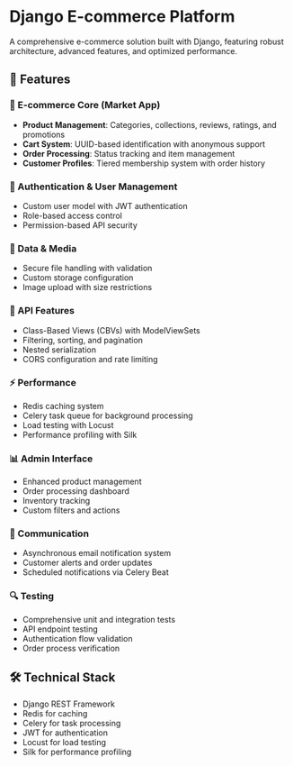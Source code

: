 # Django E-commerce Platform

A comprehensive e-commerce solution built with Django, featuring robust architecture, advanced features, and optimized performance.

## 🚀 Features

### 🛒 E-commerce Core (Market App)
- **Product Management**: Categories, collections, reviews, ratings, and promotions
- **Cart System**: UUID-based identification with anonymous support
- **Order Processing**: Status tracking and item management
- **Customer Profiles**: Tiered membership system with order history

### 🔐 Authentication & User Management
- Custom user model with JWT authentication
- Role-based access control
- Permission-based API security

### 💾 Data & Media
- Secure file handling with validation
- Custom storage configuration
- Image upload with size restrictions

### 🔧 API Features
- Class-Based Views (CBVs) with ModelViewSets
- Filtering, sorting, and pagination
- Nested serialization
- CORS configuration and rate limiting

### ⚡ Performance
- Redis caching system
- Celery task queue for background processing
- Load testing with Locust
- Performance profiling with Silk

### 📊 Admin Interface
- Enhanced product management
- Order processing dashboard
- Inventory tracking
- Custom filters and actions

### 📧 Communication
- Asynchronous email notification system
- Customer alerts and order updates
- Scheduled notifications via Celery Beat

### 🔍 Testing
- Comprehensive unit and integration tests
- API endpoint testing
- Authentication flow validation
- Order process verification

## 🛠️ Technical Stack
- Django REST Framework
- Redis for caching
- Celery for task processing
- JWT for authentication
- Locust for load testing
- Silk for performance profiling
